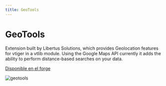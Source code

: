 ```yaml
---
title: GeoTools
---
```


GeoTools
========

Extension built by Libertus Solutions, which provides Geolocation
features for vtiger in a vtlib module. Using the Google Maps API
currently it adds the ability to perform distance-based searches on your
data.

[Disponible en el forge](http://forge.vtiger.com/frs/?group_id=373)

![geotools](/page>es/geotools)
